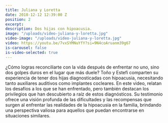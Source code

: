 ```yaml
---
title: Juliana y Loretta
date: 2018-12-12 12:39:00 Z
position: 2
excerpt:
description: Dos hijas con hipoacusia.
image: "/uploads/video-juliana-y-loretta.jpg"
video-image: "/uploads/video-juliana-y-loretta.jpg"
video: https://youtu.be/7vxSYMNuYfY?si=9N4coAruanm39g67
is-carousel: false
is-video-selected: true
---
```


¿Cómo logras reconciliarte con la vida después de enfrentar no uno, sino dos golpes duros en el lugar que más duele? Toño y Estefi comparten su experiencia de tener dos hijas diagnosticadas con hipoacusia, necesitando tanto auxiliares auditivos como implantes cocleares. En este video, relatan los desafíos a los que se han enfrentado, pero también destacan los privilegios que han descubierto a raíz de estos diagnósticos. Su testimonio ofrece una visión profunda de las dificultades y las recompensas que surgen al enfrentar las realidades de la hipoacusia en la familia, brindando una perspectiva valiosa para aquellos que puedan encontrarse en situaciones similares.
